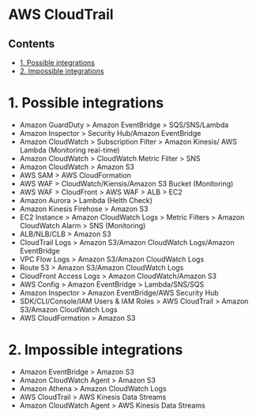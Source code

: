 # AWS CloudTrail<!-- omit in toc -->

## Contents <!-- omit in toc -->

- [1. Possible integrations](#1-possible-integrations)
- [2. Impossible integrations](#2-impossible-integrations)

# 1. Possible integrations

- Amazon GuardDuty > Amazon EventBridge > SQS/SNS/Lambda
- Amazon Inspector > Security Hub/Amazon EventBridge
- Amazon CloudWatch > Subscription Filter > Amazon Kinesis/ AWS Lambda (Monitoring real-time)
- Amazon CloudWatch > CloudWatch Metric Filter > SNS
- Amazon CloudWatch > Amazon S3
- AWS SAM > AWS CloudFormation
- AWS WAF > CloudWatch/Kiensis/Amazon S3 Bucket (Monitoring)
- AWS WAF > CloudFront > AWS WAF > ALB > EC2
- Amazon Aurora > Lambda (Helth Check)
- Amazon Kinesis Firehose > Amazon S3
- EC2 Instance > Amazon CloudWatch Logs > Metric Filters > Amazon CloudWatch Alarm > SNS (Monitoring)
- ALB/NLB/CLB > Amazon S3
- CloudTrail Logs > Amazon S3/Amazon CloudWatch Logs/Amazon EventBridge
- VPC Flow Logs > Amazon S3/Amazon CloudWatch Logs
- Route 53 > Amazon S3/Amazon CloudWatch Logs
- CloudFront Access Logs > Amazon CloudWatch/Amazon S3
- AWS Config > Amazon EventBridge > Lambda/SNS/SQS
- Amazon Inspector > Amazon EventBridge/AWS Security Hub
- SDK/CLI/Console/IAM Users & IAM Roles > AWS CloudTrail > Amazon S3/Amazon CloudWatch Logs
- AWS CloudFormation > Amazon S3

# 2. Impossible integrations

- Amazon EventBridge > Amazon S3
- Amazon CloudWatch Agent > Amazon S3
- Amazon Athena > Amazon CloudWatch Logs
- AWS CloudTrail > AWS Kinesis Data Streams
- Amazon CloudWatch Agent > AWS Kinesis Data Streams
